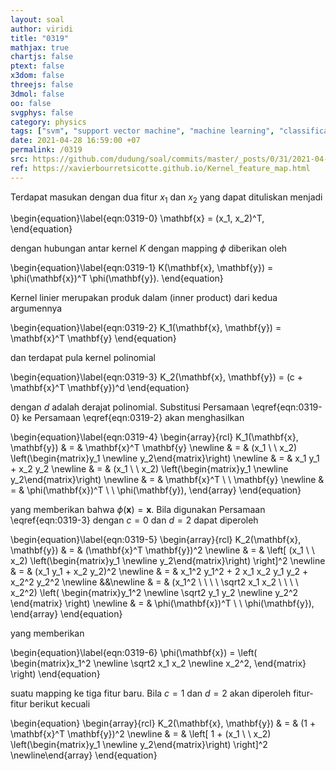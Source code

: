 ```yaml
---
layout: soal
author: viridi
title: "0319"
mathjax: true
chartjs: false
ptext: false
x3dom: false
threejs: false
3dmol: false
oo: false
svgphys: false
category: physics
tags: ["svm", "support vector machine", "machine learning", "classification", "fi3201", "2020-2"]
date: 2021-04-28 16:59:00 +07
permalink: /0319
src: https://github.com/dudung/soal/commits/master/_posts/0/31/2021-04-28-ml-svm-1.md
ref: https://xavierbourretsicotte.github.io/Kernel_feature_map.html
---
```

Terdapat masukan dengan dua fitur $x_1$ dan $x_2$ yang dapat dituliskan menjadi

\begin{equation}\label{eqn:0319-0}
\mathbf{x} = (x_1, x_2)^T,
\end{equation}

dengan hubungan antar kernel $K$ dengan mapping $\phi$ diberikan oleh

\begin{equation}\label{eqn:0319-1}
K(\mathbf{x}, \mathbf{y}) = \phi(\mathbf{x})^T \phi(\mathbf{y}).
\end{equation}

Kernel linier merupakan produk dalam (inner product) dari kedua argumennya

\begin{equation}\label{eqn:0319-2}
K_1(\mathbf{x}, \mathbf{y}) = \mathbf{x}^T \mathbf{y}
\end{equation}

dan terdapat pula kernel polinomial

\begin{equation}\label{eqn:0319-3}
K_2(\mathbf{x}, \mathbf{y}) = (c + \mathbf{x}^T \mathbf{y})^d
\end{equation}

dengan $d$ adalah derajat polinomial. Substitusi Persamaan \eqref{eqn:0319-0} ke Persamaan \eqref{eqn:0319-2} akan menghasilkan

\begin{equation}\label{eqn:0319-4}
\begin{array}{rcl}
K_1(\mathbf{x}, \mathbf{y}) & = & \mathbf{x}^T \mathbf{y} \newline
& = & (x_1 \ \ x_2) \left(\begin{matrix}y_1 \newline y_2\end{matrix}\right) \newline
& = & x_1 y_1 + x_2 y_2 \newline
& = & (x_1 \ \ x_2) \left(\begin{matrix}y_1 \newline y_2\end{matrix}\right) \newline
& = & \mathbf{x}^T \ \ \mathbf{y} \newline
& = & \phi(\mathbf{x})^T \ \ \phi(\mathbf{y}),
\end{array}
\end{equation}

yang memberikan bahwa $\phi(\mathbf{x}) = \mathbf{x}$. Bila digunakan Persamaan \eqref{eqn:0319-3} dengan $c = 0$ dan $d = 2$ dapat diperoleh

\begin{equation}\label{eqn:0319-5}
\begin{array}{rcl}
K_2(\mathbf{x}, \mathbf{y}) & = & (\mathbf{x}^T \mathbf{y})^2 \newline
& = & \left[ (x_1 \ \ x_2) \left(\begin{matrix}y_1 \newline y_2\end{matrix}\right) \right]^2 \newline
& = & (x_1 y_1 + x_2 y_2)^2 \newline
& = & x_1^2 y_1^2 + 2 x_1 x_2 y_1 y_2 + x_2^2 y_2^2 \newline
&&\newline
& = & (x_1^2 \ \ \ \ \sqrt2 x_1 x_2 \ \ \ \ x_2^2) \left(
\begin{matrix}y_1^2 \newline \sqrt2 y_1 y_2 \newline y_2^2 \end{matrix} \right) \newline
& = & \phi(\mathbf{x})^T \ \ \phi(\mathbf{y}),
\end{array}
\end{equation}

yang memberikan

\begin{equation}\label{eqn:0319-6}
\phi(\mathbf{x}) =  \left(
\begin{matrix}x_1^2 \newline \sqrt2 x_1 x_2 \newline x_2^2, \end{matrix} \right)
\end{equation}

suatu mapping ke tiga fitur baru. Bila $c = 1$ dan $d = 2$ akan diperoleh fitur-fitur berikut kecuali


\begin{equation}
\begin{array}{rcl}
K_2(\mathbf{x}, \mathbf{y}) & = & (1 + \mathbf{x}^T \mathbf{y})^2 \newline
& = & \left[ 1 + (x_1 \ \ x_2) \left(\begin{matrix}y_1 \newline y_2\end{matrix}\right) \right]^2 \newline\end{array}
\end{equation}


